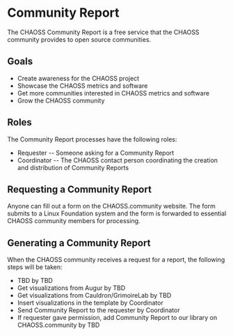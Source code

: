 # Community Report

The CHAOSS Community Report is a free service that the CHAOSS community provides to open source communities.

## Goals

* Create awareness for the CHAOSS project
* Showcase the CHAOSS metrics and software
* Get more communities interested in CHAOSS metrics and software
* Grow the CHAOSS community

## Roles

The Community Report processes have the following roles:

* Requester -- Someone asking for a Community Report
* Coordinator -- The CHAOSS contact person coordinating the creation and distribution of Community Reports

## Requesting a Community Report

Anyone can fill out a form on the CHAOSS.community website. The form submits to a Linux Foundation system and the form is forwarded to essential CHAOSS community members for processing.

## Generating a Community Report

When the CHAOSS community receives a request for a report, the following steps will be taken:

* TBD by TBD
* Get visualizations from Augur by TBD
* Get visualizations from Cauldron/GrimoireLab by TBD
* Insert visualizations in the template by Coordinator
* Send Community Report to the requester by Coordinator
* If requester gave permission, add Community Report to our library on CHAOSS.community by TBD

